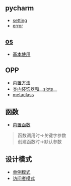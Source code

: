 ## pycharm
+ [setting](./doc/pycharm_setting.md)  
+ [error](./doc/pycharm_error.md)

## [os](./core/my_02_os)

+ [基本使用](./core/my_02_os/00_basic.py)

## OPP
+ [内置方法](./core/my_03_OOP/00_magic.py)
+ [类内装饰器和__slots__](./core/my_03_OOP/01_class_decorator.py)
+ [metaclass](./core/my_03_OOP/02_metaclass.py)

## 函数

+ [内置函数](./core/my_07_function)
> 函数调用时->关键字参数  
> 创建函数时->默认参数

## 设计模式
+ [单例模式]()
+ [访问者模式]()